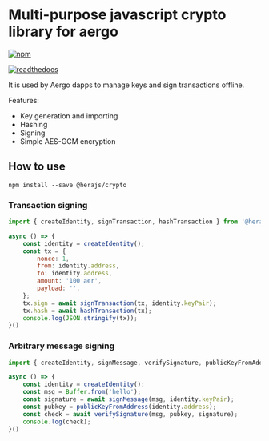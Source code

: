 # Multi-purpose javascript crypto library for aergo

[![npm](https://img.shields.io/npm/v/@herajs/crypto.svg)](https://www.npmjs.com/package/@herajs/crypto)

[![readthedocs](https://readthedocs.org/projects/herajscrypto/badge/)](https://herajscrypto.readthedocs.io/)

It is used by Aergo dapps to manage keys and sign transactions offline.

Features:

- Key generation and importing
- Hashing
- Signing
- Simple AES-GCM encryption


## How to use

```shell
npm install --save @herajs/crypto
```

### Transaction signing

```js
import { createIdentity, signTransaction, hashTransaction } from '@herajs/crypto';

async () => {
    const identity = createIdentity();
    const tx = {
        nonce: 1,
        from: identity.address,
        to: identity.address,
        amount: '100 aer',
        payload: '',
    };
    tx.sign = await signTransaction(tx, identity.keyPair);
    tx.hash = await hashTransaction(tx);
    console.log(JSON.stringify(tx));
}()
```

### Arbitrary message signing

```js
import { createIdentity, signMessage, verifySignature, publicKeyFromAddress } from '@herajs/crypto';

async () => {
    const identity = createIdentity();
    const msg = Buffer.from('hello');
    const signature = await signMessage(msg, identity.keyPair);
    const pubkey = publicKeyFromAddress(identity.address);
    const check = await verifySignature(msg, pubkey, signature);
    console.log(check);
}()
```